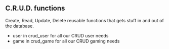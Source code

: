 ## C.R.U.D. functions
Create, Read, Update, Delete reusable functions that gets stuff in and out of the database.

- user in crud_user for all our CRUD user needs
- game in crud_game for all our CRUD gaming needs